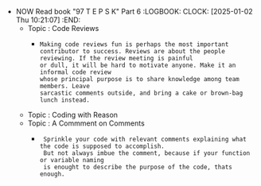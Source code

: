 - NOW  Read book "97 T E P S K" Part 6
  :LOGBOOK:
  CLOCK: [2025-01-02 Thu 10:21:07]
  :END:
	- Topic : Code Reviews
		- ```apl
		  Making code reviews fun is perhaps the most important contributor to success. Reviews are about the people reviewing. If the review meeting is painful
		  or dull, it will be hard to motivate anyone. Make it an informal code review
		  whose principal purpose is to share knowledge among team members. Leave
		  sarcastic comments outside, and bring a cake or brown-bag lunch instead.
		  ```
	- Topic : Coding with Reason
	- Topic : A Commment on Comments
		- ```apl
		   Sprinkle your code with relevant comments explaining what the code is supposed to accomplish. 
		   But not always imbue the comment, because if your function or variable naming
		   is enought to describe the purpose of the code, thats enough.
		  ```